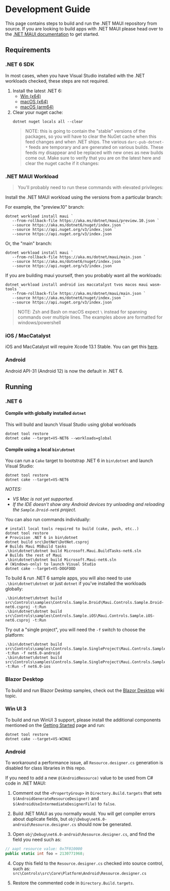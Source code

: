 # Development Guide

This page contains steps to build and run the .NET MAUI repository from source. If you are looking to build apps with .NET MAUI please head over to the [.NET MAUI documentation](https://docs.microsoft.com/dotnet/maui) to get started.

## Requirements

### .NET 6 SDK

In most cases, when you have Visual Studio installed with the .NET workloads checked, these steps are not required.

1. Install the latest .NET 6:  
   - [Win (x64)](https://aka.ms/dotnet/6.0.1xx/daily/dotnet-sdk-win-x64.exe)   
   - [macOS (x64)](https://aka.ms/dotnet/6.0.1xx/daily/dotnet-sdk-osx-x64.pkg)  
   - [macOS (arm64)](https://aka.ms/dotnet/6.0.1xx/daily/dotnet-sdk-osx-arm64.pkg)
2. Clear your nuget cache:  
   ```
   dotnet nuget locals all --clear
   ```
   > NOTE: this is going to contain the "stable" versions of the packages, so you will have to clear the NuGet cache when this feed changes and when .NET ships. The various `darc-pub-dotnet-*` feeds are temporary and are generated on various builds. These feeds my disappear and be replaced with new ones as new builds come out. Make sure to verify that you are on the latest here and clear the nuget cache if it changes:  
   

### .NET MAUI Workload

> You'll probably need to run these commands with elevated privileges:

Install the .NET MAUI workload using the versions from a particular branch:  

For example, the "preview.10" branch:
```
dotnet workload install maui `
   --from-rollback-file https://aka.ms/dotnet/maui/preview.10.json `
   --source https://aka.ms/dotnet6/nuget/index.json `
   --source https://api.nuget.org/v3/index.json `
   --source https://api.nuget.org/v3/index.json
```

Or, the "main" branch:
```
dotnet workload install maui `
   --from-rollback-file https://aka.ms/dotnet/maui/main.json `
   --source https://aka.ms/dotnet6/nuget/index.json `
   --source https://api.nuget.org/v3/index.json
```  

If you are building maui yourself, then you probably want all the workloads:

```
dotnet workload install android ios maccatalyst tvos macos maui wasm-tools `
   --from-rollback-file https://aka.ms/dotnet/maui/main.json `
   --source https://aka.ms/dotnet6/nuget/index.json `
   --source https://api.nuget.org/v3/index.json
```

> NOTE: Zsh and Bash on macOS expect `\` instead for spanning commands over multiple lines.  The examples above are formatted for windows/powershell

### iOS / MacCatalyst

iOS and MacCatalyst will require Xcode 13.1 Stable. You can get this [here](https://developer.apple.com/download/more/?name=Xcode).

### Android

Android API-31 (Android 12) is now the default in .NET 6.



## Running

### .NET 6

#### Compile with globally installed `dotnet`

This will build and launch Visual Studio using global workloads

```dotnetcli
dotnet tool restore
dotnet cake --target=VS-NET6 --workloads=global
```

#### Compile using a local `bin\dotnet`

You can run a `Cake` target to bootstrap .NET 6 in `bin\dotnet` and launch Visual Studio:

```dotnetcli
dotnet tool restore
dotnet cake --target=VS-NET6
```

_NOTES:_
- _VS Mac is not yet supported._
- _If the IDE doesn't show any Android devices try unloading and reloading the `Sample.Droid-net6` project._

You can also run commands individually:
```dotnetcli
# install local tools required to build (cake, pwsh, etc..)
dotnet tool restore
# Provision .NET 6 in bin\dotnet
dotnet build src\DotNet\DotNet.csproj
# Builds Maui MSBuild tasks
.\bin\dotnet\dotnet build Microsoft.Maui.BuildTasks-net6.sln
# Builds the rest of Maui
.\bin\dotnet\dotnet build Microsoft.Maui-net6.sln
# (Windows-only) to launch Visual Studio
dotnet cake --target=VS-DOGFOOD
```

To build & run .NET 6 sample apps, you will also need to use `.\bin\dotnet\dotnet` or just `dotnet` if you've installed the workloads globally:
```dotnetcli
.\bin\dotnet\dotnet build src\Controls\samples\Controls.Sample.Droid\Maui.Controls.Sample.Droid-net6.csproj -t:Run
.\bin\dotnet\dotnet build src\Controls\samples\Controls.Sample.iOS\Maui.Controls.Sample.iOS-net6.csproj -t:Run
```

Try out a "single project", you will need the `-f` switch to choose the platform:

```dotnetcli
.\bin\dotnet\dotnet build src\Controls\samples\Controls.Sample.SingleProject\Maui.Controls.Sample.SingleProject.csproj -t:Run -f net6.0-android
.\bin\dotnet\dotnet build src\Controls\samples\Controls.Sample.SingleProject\Maui.Controls.Sample.SingleProject.csproj -t:Run -f net6.0-ios
```

### Blazor Desktop

To build and run Blazor Desktop samples, check out the [Blazor Desktop](https://github.com/dotnet/maui/wiki/Blazor-Desktop) wiki topic.

### Win UI 3

To build and run WinUI 3 support, please install the additional components mentioned on the [Getting Started](https://docs.microsoft.com/en-us/dotnet/maui/get-started/installation) page and run:

```dotnetcli
dotnet tool restore
dotnet cake --target=VS-WINUI
```

### Android

To workaround a performance issue, all `Resource.designer.cs`
generation is disabled for class libraries in this repo.

If you need to add a new `@(AndroidResource)` value to be used from C#
code in .NET MAUI:

1. Comment out the `<PropertyGroup>` in `Directory.Build.targets` that
   sets `$(AndroidGenerateResourceDesigner)` and
   `$(AndroidUseIntermediateDesignerFile)` to `false`.

2. Build .NET MAUI as you normally would. You will get compiler errors
   about duplicate fields, but `obj\Debug\net6.0-android\Resource.designer.cs`
   should now be generated.

3. Open `obj\Debug\net6.0-android\Resource.designer.cs`, and find the
   field you need such as:

```csharp
// aapt resource value: 0x7F010000
public static int foo = 2130771968;
```

4. Copy this field to the `Resource.designer.cs` checked into source
   control, such as: `src\Controls\src\Core\Platform\Android\Resource.designer.cs`

5. Restore the commented code in `Directory.Build.targets`.
